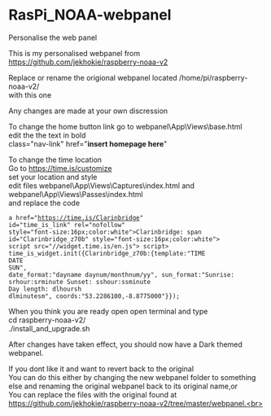 # RasPi_NOAA-webpanel
Personalise the web panel



This is my personalised webpanel from https://github.com/jekhokie/raspberry-noaa-v2<br>

Replace or rename the origional webpanel located /home/pi/raspberry-noaa-v2/<br>
with this one<br>

Any changes are made at your own discression

To change the home button link go to 
webpanel\App\Views\base.html<br>
edit the the text in bold <br>
class="nav-link" href="<b>insert homepage here</b>"
<p>

To change the time location<br>
  Go to https://time.is/customize <br>
  set your location and style<br>
  edit files webpanel\App\Views\Captures\index.html and webpanel\App\Views\Passes\index.html<br>
  and replace the code<br>
<code>
a href="https://time.is/Clarinbridge" id="time_is_link" rel="nofollow" style="font-size:16px;color:white">Clarinbridge:</a>
span id="Clarinbridge_z70b" style="font-size:16px;color:white"></span>
script src="//widget.time.is/en.js"></script>
script>
time_is_widget.init({Clarinbridge_z70b:{template:"TIME<br>DATE<br>SUN", date_format:"dayname daynum/monthnum/yy", sun_format:"Sunrise: srhour:srminute Sunset: sshour:ssminute<br>Day length: dlhoursh dlminutesm", coords:"53.2286100,-8.8775000"}});
  </script></code><br>
<p>
When you think you are ready open open terminal and type<br>
cd raspberry-noaa-v2/<br>
./install_and_upgrade.sh
<p>
After changes have taken effect, you should now have a Dark themed webpanel.<br><p>
  
If you dont like it and want to revert back to the original<br>
You can do this either by changing the new webpanel folder to something else and renaming the original webpanel back to its original name,or <br>
You can replace the files with the original found at https://github.com/jekhokie/raspberry-noaa-v2/tree/master/webpanel.<br>
